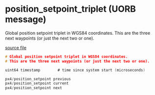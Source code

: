 # position_setpoint_triplet (UORB message)

Global position setpoint triplet in WGS84 coordinates.
This are the three next waypoints (or just the next two or one).

[source file](https://github.com/PX4/PX4-Autopilot/blob/main/msg/position_setpoint_triplet.msg)

```c
# Global position setpoint triplet in WGS84 coordinates.
# This are the three next waypoints (or just the next two or one).

uint64 timestamp		# time since system start (microseconds)

px4/position_setpoint previous
px4/position_setpoint current
px4/position_setpoint next

```
